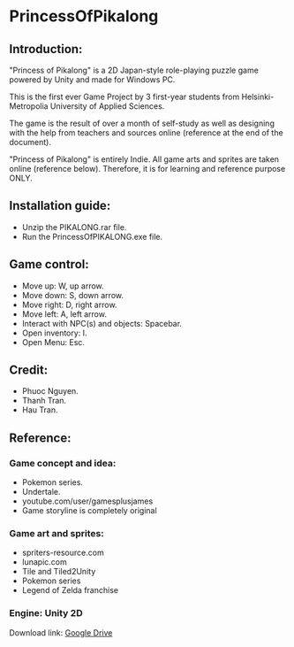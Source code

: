# PrincessOfPikalong

## Introduction: 
	
"Princess of Pikalong" is a 2D Japan-style role-playing puzzle game powered by Unity and made for Windows PC. 

This is the first ever Game Project by 3 first-year students from Helsinki-Metropolia University of Applied Sciences.

The game is the result of over a month of self-study as well as designing with the help from teachers and sources online (reference at the end of the document). 

"Princess of Pikalong" is entirely Indie. All game arts and sprites are taken online (reference below). Therefore, it is for
learning and reference purpose ONLY.  
	
## Installation guide: 
- Unzip the PIKALONG.rar file.
- Run the PrincessOfPIKALONG.exe file.

## Game control:
- Move up: W, up arrow.
- Move down: S, down arrow.
- Move right: D, right arrow.
- Move left: A, left arrow.
- Interact with NPC(s) and objects: Spacebar.
- Open inventory: I.
- Open Menu: Esc.

## Credit:
 - Phuoc Nguyen.
 - Thanh Tran.
 - Hau Tran.

## Reference:
### Game concept and idea:
 - Pokemon series.
 - Undertale.
 - youtube.com/user/gamesplusjames
 - Game storyline is completely original

### Game art and sprites:
 - spriters-resource.com
 - lunapic.com
 - Tile and Tiled2Unity
 - Pokemon series
 - Legend of Zelda franchise

### Engine: Unity 2D

Download link: [Google Drive](https://drive.google.com/file/d/0BwVcrcZOGqeLLVdUMTJxb1pxOXc/view?usp=sharing)
